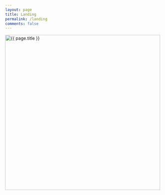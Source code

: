 ```yaml
---
layout: page
title: Landing
permalink: /landing
comments: false
---
```

    
<!-- Home Intro
================================================== -->
<!-- {% if page.url == "/" %} -->

<div class="col-md-6 text-right pl-0 pl-lg-4">
    <img class="intro" height="500" src="{{ site.baseurl }}/assets/images/1.jpg" alt="{{ page.title }}">      
</div>
<!-- {% endif %} -->